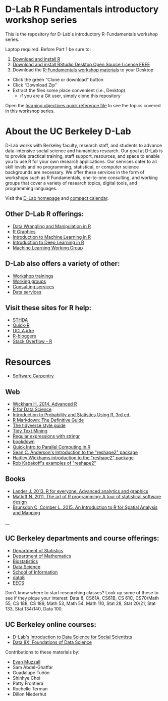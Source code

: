 # D-Lab R Fundamentals introductory workshop series  

This is the repository for D-Lab's introductory R-Fundamentals workshop series.  

Laptop required. Before Part 1 be sure to:  
1) [Download and install R](https://cloud.r-project.org/)  
2) [Download and install RStudio Desktop Open Source License FREE](https://www.rstudio.com/products/rstudio/download/)  
3) Download the [R-Fundamentals workshop materials](https://github.com/dlab-berkeley/R-Fundamentals) to your Desktop  

* Click the green “Clone or download” button  
* Click “Download Zip”  
* Extract the files some place convenient (i.e., Desktop)  
  * if you are a Git user, simply clone this repository

Open the [learning objectives quick reference file](https://github.com/dlab-berkeley/R-Fundamentals/blob/master/Parts5-6/Part6-1_objectives%20and%20cheatsheet.Rmd) to see the topics covered in this workshop series. 

# About the UC Berkeley D-Lab

D-Lab works with Berkeley faculty, research staff, and students to advance data-intensive social science and humanities research. Our goal at D-Lab is to provide practical training, staff support, resources, and space to enable you to use R for your own research applications. Our services cater to all skill levels and no programming, statistical, or computer science backgrounds are necessary. We offer these services in the form of workshops such as R Fundamentals, one-to-one consulting, and working groups that cover a variety of research topics, digital tools, and programming languages.  

Visit the [D-Lab homepage](http://dlab.berkeley.edu/) and [compact calendar](http://dlab.berkeley.edu/calendar-node-field-date). 

## Other D-Lab R offerings:  

* [Data Wrangling and Manipulation in R](https://github.com/dlab-berkeley/R-wrang)  
* [R Graphics](https://github.com/dlab-berkeley/R-graphics)  
* [Introduction to Machine Learning in R](https://github.com/dlab-berkeley/Machine-Learning-in-R)  
* [Introduction to Deep Learning in R](https://github.com/dlab-berkeley/Deep-Learning-in-R)  
* [Machine Learning Working Group](https://github.com/dlab-berkeley/MachineLearningWG)  

## D-Lab also offers a variety of other:  

* [Workshop trainings](http://dlab.berkeley.edu/training)    
* [Working groups](http://dlab.berkeley.edu/working-groups)  
* [Consulting services](http://dlab.berkeley.edu/consulting)  
* [Data services](http://dlab.berkeley.edu/data-resources)  

## Visit these sites for R help:  

* [STHDA](http://www.sthda.com/english/)  
* [Quick-R](http://statmethods.net/)  
* [UCLA idre](https://stats.idre.ucla.edu/r/)  
* [R-bloggers](https://www.r-bloggers.com/)  
* [Stack Overflow - R](http://stackoverflow.com/questions/tagged/r)  

# Resources  

* [Software Carpentry](https://swcarpentry.github.io/)  

## Web

* [Wickham H. 2014. Advanced R](http://adv-r.had.co.nz/)  
* [R for Data Science](http://r4ds.had.co.nz/)  
* [Introduction to Probability and Statistics Using R, 3rd ed.](https://cran.r-project.org/web/packages/IPSUR/vignettes/IPSUR.pdf)  
* [R Markdown: The Definitive Guide](https://bookdown.org/yihui/rmarkdown/)  
* [The tidyverse style guide](http://style.tidyverse.org/)  
* [Tidy Text Mining](https://www.tidytextmining.com/tidytext.html)
* [Regular expressions with stringr](https://stringr.tidyverse.org/articles/regular-expressions.html)
* [bookdown](https://bookdown.org/)  
* [Quick Intro to Parallel Computing in R](https://nceas.github.io/oss-lessons/parallel-computing-in-r/parallel-computing-in-r.html)  
* [Sean C. Anderson's Introduction to the "reshape2" package](http://seananderson.ca/2013/10/19/reshape.html)  
* [Hadley Wickhams introduction to the "reshape2" package](http://had.co.nz/reshape/introduction.pdf) 
* [Rob Kabakoff's examples of "reshape2"](http://www.statmethods.net/management/reshape.html)  

## Books

* [Lander J. 2013. R for everyone: Advanced analytics and graphics](http://www.jaredlander.com/r-for-everyone/)  
* [Matloff N. 2011. The art of R programming: A tour of statistical software design](https://www.nostarch.com/artofr.htm)  
* [Brunsdon C, Comber L. 2015. An Introduction to R for Spatial Analysis and Mapping](https://us.sagepub.com/en-us/nam/an-introduction-to-r-for-spatial-analysis-and-mapping/book241031)

__  

## UC Berkeley departments and course offerings:

* [Department of Statistics](http://statistics.berkeley.edu/)  
* [Department of Mathematics](https://math.berkeley.edu/)  
* [Biostatistics](http://sph.berkeley.edu/areas-study/biostatistics)  
* [Data Science](http://data.berkeley.edu/)  
* [School of Information](https://datascience.berkeley.edu/)  
* [data8](http://data8.org/sp17/)  
* [EECS](https://cs.berkeley.edu/)  

Don't know where to start researching classes? Look up some of these to see if they pique your interest: Data 8, CS61A, CS61B, CS 61C, CS70/Math 55, CS 188, CS 189, Math 53, Math 54, Math 110, Stat 28, Stat 20/21, Stat 133, Stat 134/140, Data 100.  

## UC Berkeley online courses:  

* [D-Lab's Introduction to Data Science for Social Scientists](https://campus.sagepub.com/introduction-to-data-science-for-social-scientists#introduction-to-data-science-for-social-scientists/intro)
* [Data 8X: Foundations of Data Science](https://data.berkeley.edu/education/data-8x)  

Contributions to these materials by:  
* [Evan Muzzall](https://dlab.berkeley.edu/people/evan-muzzall)  
* Sam Abdel-Ghaffar  
* Guadalupe Tuñón  
* Shinhye Choi  
* Patty Frontiera  
* Rochelle Terman  
* Dillon Niederhut  
